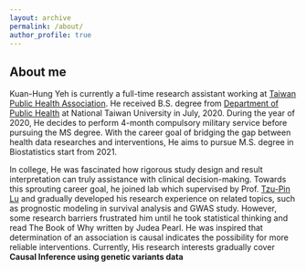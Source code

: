 ```yaml
---
layout: archive
permalink: /about/
author_profile: true
---
```

## About me

Kuan-Hung Yeh is currently a full-time research assistant working at [Taiwan Public Health Association](http://www.publichealth.org.tw/english/index.asp). He received B.S. degree from [Department of Public Health](http://coph.ntu.edu.tw/web/index/index.jsp?lang=en) at National Taiwan University in July, 2020. During the year of 2020, He decides to perform 4-month compulsory military service before pursuing the MS degree. With the career goal of bridging the gap between health data researches and interventions, He aims to pursue M.S. degree in Biostatistics start from 2021.

In college, He was fascinated how rigorous study design and result interpretation can truly assistance with clinical decision-making. Towards this sprouting career goal, he joined lab which supervised by Prof. [Tzu-Pin Lu](https://scholars.lib.ntu.edu.tw/cris/rp/rp06647/information.html) and gradually developed his research experience on related topics, such as prognostic modeling in survival analysis and GWAS study. However, some research barriers frustrated him until he took statistical thinking and read The Book of Why written by Judea Pearl. He was inspired that determination of an association is causal indicates the possibility for more reliable interventions. Currently, His research interests gradually cover **Causal Inference using genetic variants data**  
